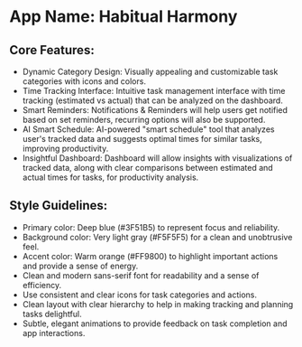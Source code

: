 # **App Name**: Habitual Harmony

## Core Features:

- Dynamic Category Design: Visually appealing and customizable task categories with icons and colors.
- Time Tracking Interface: Intuitive task management interface with time tracking (estimated vs actual) that can be analyzed on the dashboard.
- Smart Reminders: Notifications & Reminders will help users get notified based on set reminders, recurring options will also be supported.
- AI Smart Schedule: AI-powered "smart schedule" tool that analyzes user's tracked data and suggests optimal times for similar tasks, improving productivity.
- Insightful Dashboard: Dashboard will allow insights with visualizations of tracked data, along with clear comparisons between estimated and actual times for tasks, for productivity analysis.

## Style Guidelines:

- Primary color: Deep blue (#3F51B5) to represent focus and reliability.
- Background color: Very light gray (#F5F5F5) for a clean and unobtrusive feel.
- Accent color: Warm orange (#FF9800) to highlight important actions and provide a sense of energy.
- Clean and modern sans-serif font for readability and a sense of efficiency.
- Use consistent and clear icons for task categories and actions.
- Clean layout with clear hierarchy to help in making tracking and planning tasks delightful.
- Subtle, elegant animations to provide feedback on task completion and app interactions.